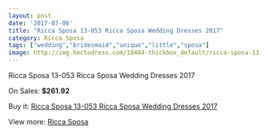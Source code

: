 ```yaml
---
layout: post
date: '2017-07-06'
title: "Ricca Sposa 13-053 Ricca Sposa Wedding Dresses 2017"
category: Ricca Sposa
tags: ["wedding","bridesmaid","unique","little","sposa"]
image: http://img.hectodress.com/18484-thickbox_default/ricca-sposa-13-053-ricca-sposa-wedding-dresses-2013.jpg
---
```

Ricca Sposa 13-053 Ricca Sposa Wedding Dresses 2017

On Sales: **$261.92**
<a href="https://www.hectodress.com/ricca-sposa/8690-ricca-sposa-13-053-ricca-sposa-wedding-dresses-2013.html"><amp-img layout="responsive" width="600" height="600" src="//img.hectodress.com/18484-thickbox_default/ricca-sposa-13-053-ricca-sposa-wedding-dresses-2013.jpg" alt="Ricca Sposa 13-053 Ricca Sposa Wedding Dresses 2017 0" /></a>
<a href="https://www.hectodress.com/ricca-sposa/8690-ricca-sposa-13-053-ricca-sposa-wedding-dresses-2013.html"><amp-img layout="responsive" width="600" height="600" src="//img.hectodress.com/18486-thickbox_default/ricca-sposa-13-053-ricca-sposa-wedding-dresses-2013.jpg" alt="Ricca Sposa 13-053 Ricca Sposa Wedding Dresses 2017 1" /></a>
<a href="https://www.hectodress.com/ricca-sposa/8690-ricca-sposa-13-053-ricca-sposa-wedding-dresses-2013.html"><amp-img layout="responsive" width="600" height="600" src="//img.hectodress.com/18485-thickbox_default/ricca-sposa-13-053-ricca-sposa-wedding-dresses-2013.jpg" alt="Ricca Sposa 13-053 Ricca Sposa Wedding Dresses 2017 2" /></a>

Buy it: [Ricca Sposa 13-053 Ricca Sposa Wedding Dresses 2017](https://www.hectodress.com/ricca-sposa/8690-ricca-sposa-13-053-ricca-sposa-wedding-dresses-2013.html "Ricca Sposa 13-053 Ricca Sposa Wedding Dresses 2017")

View more: [Ricca Sposa](https://www.hectodress.com/145-ricca-sposa "Ricca Sposa")